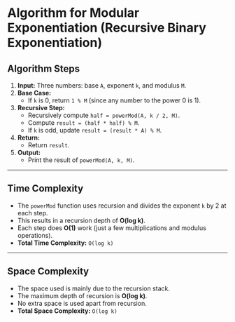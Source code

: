 # Algorithm for Modular Exponentiation (Recursive Binary Exponentiation)

## Algorithm Steps

1. **Input:** Three numbers: base `A`, exponent `k`, and modulus `M`.
2. **Base Case:**  
   - If `k` is 0, return `1 % M` (since any number to the power 0 is 1).
3. **Recursive Step:**  
   - Recursively compute `half = powerMod(A, k / 2, M)`.
   - Compute `result = (half * half) % M`.
   - If `k` is odd, update `result = (result * A) % M`.
4. **Return:**  
   - Return `result`.
5. **Output:**  
   - Print the result of `powerMod(A, k, M)`.

---

## Time Complexity

- The `powerMod` function uses recursion and divides the exponent `k` by 2 at each step.
- This results in a recursion depth of **O(log k)**.
- Each step does **O(1)** work (just a few multiplications and modulus operations).
- **Total Time Complexity:** `O(log k)`

---

## Space Complexity

- The space used is mainly due to the recursion stack.
- The maximum depth of recursion is **O(log k)**.
- No extra space is used apart from recursion.
- **Total Space Complexity:** `O(log k)`